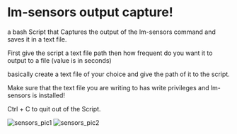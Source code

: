 # lm-sensors output capture!
a bash Script that Captures the output of the lm-sensors command and saves it in a text file.

First give the script a text file path then how frequent do you want it to output to a file (value is in seconds)

basically create a text file of your choice and give the path of it to the script.

Make sure that the text file you are writing to has write privileges and lm-sensors is installed! 

Ctrl + C to quit out of the Script.

![sensors_pic1](https://raw.githubusercontent.com/stking68/lm-sensors-capture/main/sensors_pic1.png)
![sensors_pic2](https://raw.githubusercontent.com/stking68/lm-sensors-capture/main/sensors_pic2.png)
